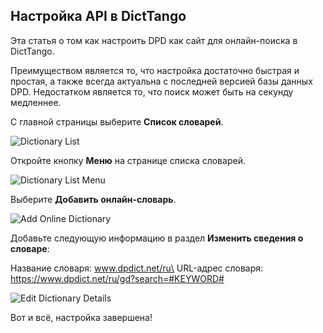 ## Настройка API в DictTango

Эта статья о том как настроить DPD как сайт для онлайн-поиска в DictTango.

Преимуществом является то, что настройка достаточно быстрая и простая, а также всегда актуальна с последней версией базы данных DPD. Недостатком является то, что поиск может быть на секунду медленнее.

С главной страницы выберите **Список словарей**.

![Dictionary List](pics/dpdict.net/dpdict_api_dicttango_dictionary_list.jpg)

Откройте кнопку **Меню** на странице списка словарей.

![Dictionary List Menu](pics/dicttango/6_dictionary_list_menu.jpg)

Выберите **Добавить онлайн-словарь**.

![Add Online Dictionary](pics/dpdict.net/dpdict_api_dicttango_add_online_dictionary.jpg)

Добавьте следующую информацию в раздел **Изменить сведения о словаре**:

Название словаря: www.dpdict.net/ru\
URL-адрес словаря: https://www.dpdict.net/ru/gd?search=#KEYWORD#

![Edit Dictionary Details](pics/dpdict.net/dpdict_api_dicttango_dictionary_detail.jpg)

Вот и всё, настройка завершена!





